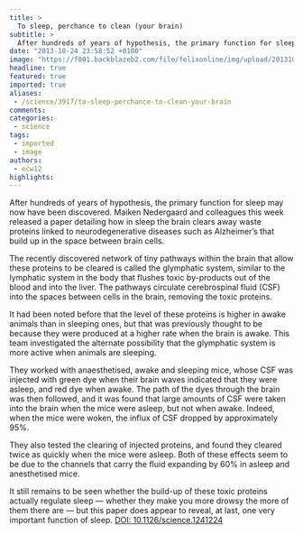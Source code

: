 ```yaml
---
title: >
  To sleep, perchance to clean (your brain)
subtitle: >
  After hundreds of years of hypothesis, the primary function for sleep may now have been discovered.
date: "2013-10-24 23:58:52 +0100"
image: "https://f001.backblazeb2.com/file/felixonline/img/upload/201310250059-felix-bedroom.png"
headline: true
featured: true
imported: true
aliases:
 - /science/3917/to-sleep-perchance-to-clean-your-brain
comments:
categories:
 - science
tags:
 - imported
 - image
authors:
 - ecw12
highlights:
---
```


After hundreds of years of hypothesis, the primary function for sleep may now have been discovered. Maiken Nedergaard and colleagues this week released a paper detailing how in sleep the brain clears away waste proteins linked to neurodegenerative diseases such as Alzheimer’s that build up in the space between brain cells.

The recently discovered network of tiny pathways within the brain that allow these proteins to be cleared is called the glymphatic system, similar to the lymphatic system in the body that flushes toxic by-products out of the blood and into the liver. The pathways circulate cerebrospinal fluid (CSF) into the spaces between cells in the brain, removing the toxic proteins.

It had been noted before that the level of these proteins is higher in awake animals than in sleeping ones, but that was previously thought to be because they were produced at a higher rate when the brain is awake. This team investigated the alternate possibility that the glymphatic system is more active when animals are sleeping.

They worked with anaesthetised, awake and sleeping mice, whose CSF was injected with green dye when their brain waves indicated that they were asleep, and red dye when awake. The path of the dyes through the brain was then followed, and it was found that large amounts of CSF were taken into the brain when the mice were asleep, but not when awake. Indeed, when the mice were woken, the influx of CSF dropped by approximately 95%.

They also tested the clearing of injected proteins, and found they cleared twice as quickly when the mice were asleep. Both of these effects seem to be due to the channels that carry the fluid expanding by 60% in asleep and anesthetised mice.

It still remains to be seen whether the build-up of these toxic proteins actually regulate sleep — whether they make you more drowsy the more of them there are — but this paper does appear to reveal, at last, one very important function of sleep.
[DOI: 10.1126/science.1241224](http://www.sciencemag.org/content/342/6156/373)
